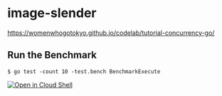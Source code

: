 # image-slender
https://womenwhogotokyo.github.io/codelab/tutorial-concurrency-go/

## Run the Benchmark
```
$ go test -count 10 -test.bench BenchmarkExecute
```

[![Open in Cloud Shell](http://gstatic.com/cloudssh/images/open-btn.svg)](https://shell.cloud.google.com/cloudshell/editor?cloudshell_git_repo=https://github.com/WomenWhoGoTokyo/codelab.git&cloudshell_workspace=image-slender)
